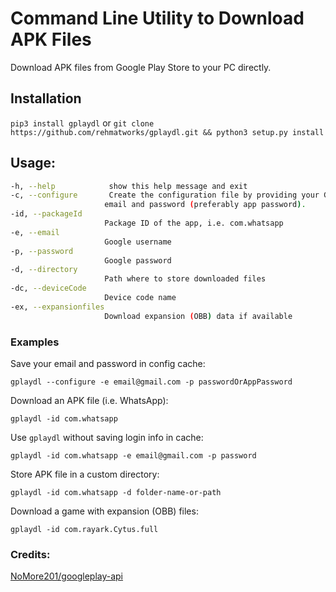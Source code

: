 # Command Line Utility to Download APK Files
Download APK files from Google Play Store to your PC directly.

## Installation
`pip3 install gplaydl`
or
`git clone https://github.com/rehmatworks/gplaydl.git && python3 setup.py install`

## Usage:
```bash
-h, --help            show this help message and exit
-c, --configure       Create the configuration file by providing your Google
                     email and password (preferably app password).
-id, --packageId
                     Package ID of the app, i.e. com.whatsapp
-e, --email
                     Google username
-p, --password
                     Google password
-d, --directory
                     Path where to store downloaded files
-dc, --deviceCode
                     Device code name
-ex, --expansionfiles
                     Download expansion (OBB) data if available
```

### Examples
Save your email and password in config cache:
```
gplaydl --configure -e email@gmail.com -p passwordOrAppPassword
```
Download an APK file (i.e. WhatsApp):
```
gplaydl -id com.whatsapp
```

Use `gplaydl` without saving login info in cache:
```
gplaydl -id com.whatsapp -e email@gmail.com -p password
```

Store APK file in a custom directory:
```
gplaydl -id com.whatsapp -d folder-name-or-path
```

Download a game with expansion (OBB) files:
```
gplaydl -id com.rayark.Cytus.full
```

### Credits:
[NoMore201/googleplay-api](https://github.com/NoMore201/googleplay-api/tree/master/gpapi)
